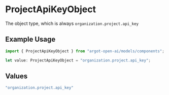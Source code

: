 # ProjectApiKeyObject

The object type, which is always `organization.project.api_key`

## Example Usage

```typescript
import { ProjectApiKeyObject } from "argot-open-ai/models/components";

let value: ProjectApiKeyObject = "organization.project.api_key";
```

## Values

```typescript
"organization.project.api_key"
```